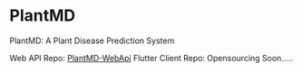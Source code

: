 # PlantMD
PlantMD: A Plant Disease Prediction System

Web API Repo: [PlantMD-WebApi](https://github.com/anuraglimbu/PlantMD-WebApi)
Flutter Client Repo: Opensourcing Soon.....